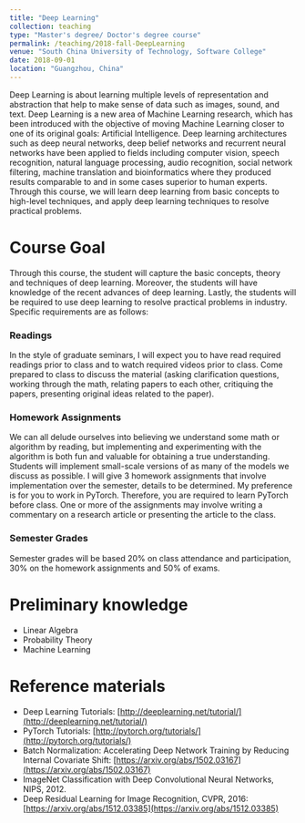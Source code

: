 ```yaml
---
title: "Deep Learning"
collection: teaching
type: "Master's degree/ Doctor's degree course"
permalink: /teaching/2018-fall-DeepLearning
venue: "South China University of Technology, Software College"
date: 2018-09-01
location: "Guangzhou, China"
---
```


Deep Learning is about learning multiple levels of representation and abstraction that help to make sense of data such as images, sound, and text. Deep Learning is a new area of Machine Learning research, which has been introduced with the objective of moving Machine Learning closer to one of its original goals: Artificial Intelligence. Deep learning architectures such as deep neural networks, deep belief networks and recurrent neural networks have been applied to fields including computer vision, speech recognition, natural language processing, audio recognition, social network filtering, machine translation and bioinformatics where they produced results comparable to and in some cases superior to human experts. Through this course, we will learn deep learning from basic concepts to high-level techniques, and apply deep learning techniques to resolve practical problems. 

Course Goal
======
Through this course, the student will capture the basic concepts, theory and techniques of deep learning. Moreover, the students will have knowledge of the recent advances of deep learning. Lastly, the students will be required to use deep learning to resolve practical problems in industry. 
Specific requirements are as follows:
### Readings
In the style of graduate seminars, I will expect you to have read required readings prior to class and to watch required videos prior to class. Come prepared to class to discuss the material (asking clarification questions, working through the math, relating papers to each other, critiquing the papers, presenting original ideas related to the paper).
### Homework Assignments
We can all delude ourselves into believing we understand some math or algorithm by reading, but implementing and experimenting with the algorithm is both fun and valuable for obtaining a true understanding.  Students will implement small-scale versions of as many of the models we discuss as possible.  I will give 3 homework assignments that involve implementation over the semester, details to be determined. My preference is for you to work in PyTorch. Therefore, you are required to learn PyTorch before class. One or more of the assignments may involve writing a commentary on a research article or presenting the article to the class.
### Semester Grades
Semester grades will be based 20% on class attendance and participation, 30% on the homework assignments and 50% of exams.  

Preliminary knowledge
======
* Linear Algebra
* Probability Theory
* Machine Learning

Reference materials
======
* Deep Learning Tutorials: [http://deeplearning.net/tutorial/](http://deeplearning.net/tutorial/)
* PyTorch Tutorials: [http://pytorch.org/tutorials/](http://pytorch.org/tutorials/)
* Batch Normalization: Accelerating Deep Network Training by Reducing Internal Covariate Shift: [https://arxiv.org/abs/1502.03167](https://arxiv.org/abs/1502.03167)
* ImageNet Classification with Deep Convolutional Neural Networks, NIPS, 2012. 
* Deep Residual Learning for Image Recognition, CVPR, 2016: [https://arxiv.org/abs/1512.03385](https://arxiv.org/abs/1512.03385)

